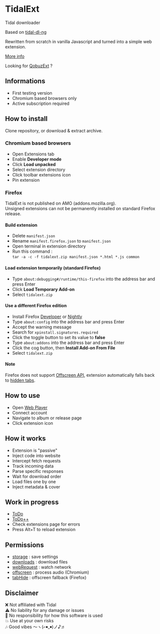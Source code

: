 # TidalExt

Tidal downloader  

Based on [tidal-dl-ng](https://github.com/exislow/tidal-dl-ng)  

Rewritten from scratch in vanilla Javascript and turned into a simple web extension.  

[More info](https://nicopr.fr/goodvibes)  

Looking for [QobuzExt](https://github.com/nicopowa/qobuzext) ?  

## Informations

- First testing version
- Chromium based browsers only
- Active subscription required

## How to install

Clone repository, or download & extract archive.  

### Chromium based browsers

- Open Extensions tab
- Enable **Developer mode**
- Click **Load unpacked**
- Select extension directory
- Click toolbar extensions icon
- Pin extension

### Firefox

TidalExt is not published on AMO (addons.mozilla.org).  
Unsigned extensions can not be permanently installed on standard Firefox release.  

#### Build extension

- Delete `manifest.json`
- Rename `manifest.firefox.json` to `manifest.json`
- Open terminal in extension directory
- Run this command :  
	`tar -a -c -f tidalext.zip manifest.json *.html *.js common`

#### Load extension temporarily (standard Firefox)

- Type `about:debugging#/runtime/this-firefox` into the address bar and press Enter
- Click **Load Temporary Add-on**
- Select `tidalext.zip`

#### Use a different Firefox edition

- Install Firefox [Developer](https://firefox.com/download/all/desktop-developer/) or [Nightly](https://firefox.com/download/all/desktop-nightly/)
- Type `about:config` into the address bar and press Enter
- Accept the warning message
- Search for `xpinstall.signatures.required`
- Click the toggle button to set its value to **false**
- Type `about:addons` into the address bar and press Enter
- Click the cog button, then **Install Add-on From File**
- Select `tidalext.zip`


#### Note

Firefox does not support [Offscreen API](https://developer.chrome.com/docs/extensions/reference/api/offscreen), extension automatically falls back to [hidden tabs](https://developer.mozilla.org/docs/Mozilla/Add-ons/WebExtensions/API/tabs/hide).

## How to use

- Open [Web Player](https://tidal.com)
- Connect account
- Navigate to album or release page
- Click extension icon


## How it works

- Extension is "passive"
- Inject code into website
- Intercept fetch requests
- Track incoming data
- Parse specific responses
- Wait for download order
- Load files one by one
- Inject metadata & cover


## Work in progress

- [ToDo](notes.md)
- [ToDo++](common/notes.md)
- Check extensions page for errors
- Press Alt+T to reload extension


## Permissions

- [storage](https://developer.chrome.com/docs/extensions/reference/api/storage) : save settings
- [downloads](https://developer.chrome.com/docs/extensions/reference/api/downloads) : download files
- [webRequest](https://developer.chrome.com/docs/extensions/reference/api/webRequest) : watch network
- [offscreen](https://developer.chrome.com/docs/extensions/reference/api/offscreen) : process audio (Chromium)
- [tabHide](https://developer.mozilla.org/en-US/docs/Mozilla/Add-ons/WebExtensions/API/tabs/hide) : offscreen fallback (Firefox)


## Disclaimer

❌ Not affiliated with Tidal  
⚠️ No liability for any damage or issues  
🚫 No responsibility for how this software is used  
💥 Use at your own risks  
🎶 Good vibes 〜ヽ(⌐￭_￭)ノ♪♬  
